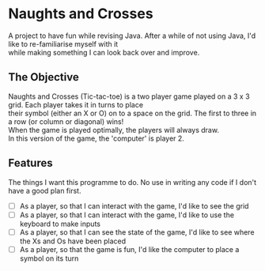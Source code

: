 # Naughts and Crosses
A project to have fun while revising Java. After a while of not using Java, I'd like to re-familiarise myself with it  
while making something I can look back over and improve.  

## The Objective
Naughts and Crosses (Tic-tac-toe) is a two player game played on a 3 x 3 grid. Each player takes it in turns to place  
their symbol (either an X or O) on to a space on the grid. The first to three in a row (or column or diagonal) wins!  
When the game is played optimally, the players will always draw.  
In this version of the game, the 'computer' is player 2.

## Features
The things I want this programme to do. No use in writing any code if I don't have a good plan first.

- [ ] As a player, so that I can interact with the game, I'd like to see the grid
- [ ] As a player, so that I can interact with the game, I'd like to use the keyboard to make inputs
- [ ] As a player, so that I can see the state of the game, I'd like to see where the Xs and Os have been placed
- [ ] As a player, so that the game is fun, I'd like the computer to place a symbol on its turn
